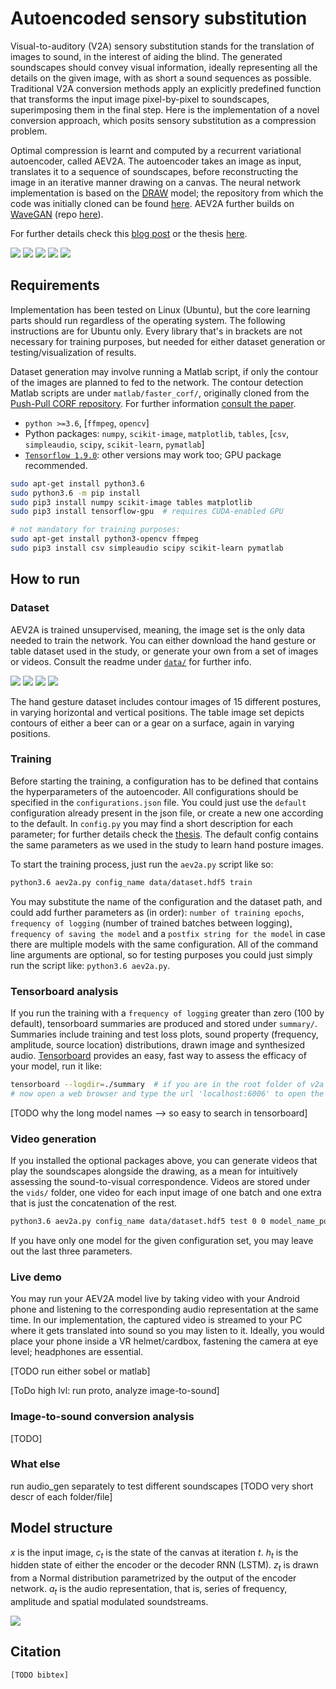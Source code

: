# Autoencoded sensory substitution

Visual-to-auditory (V2A) sensory substitution stands for the translation of images to sound,
in the interest of aiding the blind. The generated soundscapes should convey visual information,
ideally representing all the details on the given image, with as short a sound sequences as possible.
Traditional V2A conversion methods apply an explicitly predefined function that transforms the input
image pixel-by-pixel to soundscapes, superimposing them in the final step. Here is the implementation
of a novel conversion approach, which posits sensory substitution as a compression problem.

Optimal compression is learnt and computed by a recurrent variational autoencoder, called AEV2A.
The autoencoder takes an image as input, translates it to a sequence of soundscapes, before
reconstructing the image in an iterative manner drawing on a canvas. The neural network implementation
is based on the [DRAW](https://arxiv.org/abs/1502.04623) model; the repository from which the code was
initially cloned can be found [here](https://github.com/kvfrans/draw-color). AEV2A further builds on
[WaveGAN](https://arxiv.org/abs/1802.04208) (repo [here](https://github.com/chrisdonahue/wavegan)).

For further details check this [blog post](TODO) or the thesis [here](TODO).

![](https://i.imgur.com/ecdDO4s.png) ![](https://i.imgur.com/ALHRqWu.png) ![](https://media.giphy.com/media/2tKDQQuaHNvRGfYQm5/giphy.gif) ![](https://i.imgur.com/11CYllL.png) ![](https://media.giphy.com/media/1wXgFezvfCkjCo2aUh/giphy.gif)

## Requirements
Implementation has been tested on Linux (Ubuntu), but the core learning parts should run regardless of the operating system.
The following instructions are for Ubuntu only. Every library that's in brackets are not necessary for training purposes,
but needed for either dataset generation or testing/visualization of results.

Dataset generation may involve running a Matlab script, if only the contour of the images are planned to fed to the
network. The contour detection Matlab scripts are under `matlab/faster_corf/`, originally cloned from
the [Push-Pull CORF repository](https://www.mathworks.com/matlabcentral/fileexchange/47685-contour-detection-with-the-push-pull-corf-model).
For further information [consult the paper](https://link.springer.com/article/10.1007/s00422-012-0486-6).

- `python >=3.6`, \[`ffmpeg`, `opencv`\]
- Python packages: `numpy`, `scikit-image`, `matplotlib`, `tables`, \[`csv`, `simpleaudio`, `scipy`, `scikit-learn`, `pymatlab`\]
- [`Tensorflow 1.9.0`](https://www.tensorflow.org/install): other versions may work too; GPU package recommended.
```bash
sudo apt-get install python3.6
sudo python3.6 -m pip install
sudo pip3 install numpy scikit-image tables matplotlib
sudo pip3 install tensorflow-gpu  # requires CUDA-enabled GPU
```
```bash
# not mandatory for training purposes:
sudo apt-get install python3-opencv ffmpeg
sudo pip3 install csv simpleaudio scipy scikit-learn pymatlab
```


## How to run

### Dataset
AEV2A is trained unsupervised, meaning, the image set is the only data needed to train the network.
You can either download the hand gesture or table dataset used in the study, or generate your own
from a set of images or videos. Consult the readme under [`data/`](data/README.md) for further info.

![](https://i.imgur.com/8R9gd9F.png) ![](https://i.imgur.com/gyJX60s.png) ![](https://i.imgur.com/O5obnlu.png) ![](https://i.imgur.com/c2NUw9N.png)

The hand gesture dataset includes contour images of 15 different postures, in varying horizontal and vertical positions.
The table image set depicts contours of either a beer can or a gear on a surface, again in varying positions.

### Training
Before starting the training, a configuration has to be defined that contains the hyperparameters of the autoencoder.
All configurations should be specified in the `configurations.json` file. You could just use the `default`
configuration already present in the json file, or create a new one according to the default. In `config.py`
you may find a short description for each parameter; for further details check the [thesis](TODO).
The default config contains the same parameters as we used in the study to learn hand posture images.

To start the training process, just run the `aev2a.py` script like so:
```bash
python3.6 aev2a.py config_name data/dataset.hdf5 train
```
You may substitute the name of the configuration and the dataset path, and could add further parameters
as (in order): `number of training epochs`, `frequency of logging` (number of trained batches between logging),
`frequency of saving the model` and a `postfix string for the model` in case there are multiple models with
the same configuration. All of the command line arguments are optional, so for testing purposes you could just
simply run the script like: `python3.6 aev2a.py`.

### Tensorboard analysis
If you run the training with a `frequency of logging` greater than zero (100 by default), tensorboard summaries
are produced and stored under `summary/`. Summaries include training and test loss plots,
sound property (frequency, amplitude, source location) distributions, drawn image and synthesized audio.
[Tensorboard](https://www.tensorflow.org/guide/summaries_and_tensorboard) provides an easy, fast way
to assess the efficacy of your model, run it like:

```bash
tensorboard --logdir=./summary  # if you are in the root folder of v2a
# now open a web browser and type the url 'localhost:6006' to open the dashboard
```

[TODO why the long model names --> so easy to search in tensorboard]

### Video generation
If you installed the optional packages above, you can generate videos that play the soundscapes alongside
the drawing, as a mean for intuitively assessing the sound-to-visual correspondence.
Videos are stored under the `vids/` folder, one video for each input image of one batch
and one extra that is just the concatenation of the rest.
 
```bash
python3.6 aev2a.py config_name data/dataset.hdf5 test 0 0 model_name_postfix
```

If you have only one model for the given configuration set, you may leave out the last three parameters.

### Live demo
You may run your AEV2A model live by taking video with your Android phone and listening to the corresponding
audio representation at the same time. In our implementation, the captured video is streamed to your PC
where it gets translated into sound so you may listen to it. Ideally, you would place your phone
inside a VR helmet/cardbox, fastening the camera at eye level; headphones are essential.

[TODO run either sobel or matlab]

[ToDo high lvl: run proto, analyze image-to-sound]

### Image-to-sound conversion analysis

[TODO]

### What else
run audio_gen separately to test different soundscapes
[TODO very short descr of each folder/file]

## Model structure
_x_ is the input image, _c<sub>t</sub>_ is the state of the canvas at iteration _t_.
_h<sub>t</sub>_ is the hidden state of either the encoder or the decoder RNN (LSTM).
_z<sub>t</sub>_ is drawn from a Normal distribution parametrized by the output of the
encoder network. _a<sub>t</sub>_ is the audio representation, that is, series of
frequency, amplitude and spatial modulated soundstreams.

![](https://i.imgur.com/Q0YAAna.png)

## Citation
```
[TODO bibtex]
```
